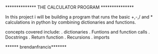 ************** THE CALCULATOR PROGRAM ***************

In this project i will be building a program that runs the basic +,-,/ and * calculations in python by combining dictionaries and functions.

concepts covered include:
. dictionaries 
. Funtions and function calls 
. Docstrings
. Return function
. Recursions 
. imports 





****** brendanfrancis*******
